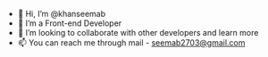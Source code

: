 - 👋 Hi, I’m @khanseemab
- 👀 I’m a Front-end Developer
- 💞️ I’m looking to collaborate with other developers and learn more
- 📫 You can reach me through mail - seemab2703@gmail.com

<!---
khanseemab/khanseemab is a ✨ special ✨ repository because its `README.md` (this file) appears on your GitHub profile.
You can click the Preview link to take a look at your changes.
--->
